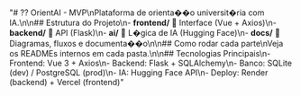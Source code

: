 "# ?? OrientAI - MVP\nPlataforma de orienta��o universit�ria com IA.\n\n## Estrutura do Projeto\n- **frontend/**  Interface (Vue + Axios)\n- **backend/**  API (Flask)\n- **ai/**  L�gica de IA (Hugging Face)\n- **docs/**  Diagramas, fluxos e documenta��o\n\n## Como rodar cada parte\nVeja os READMEs internos em cada pasta.\n\n## Tecnologias Principais\n- Frontend: Vue 3 + Axios\n- Backend: Flask + SQLAlchemy\n- Banco: SQLite (dev) / PostgreSQL (prod)\n- IA: Hugging Face API\n- Deploy: Render (backend) + Vercel (frontend)" 
